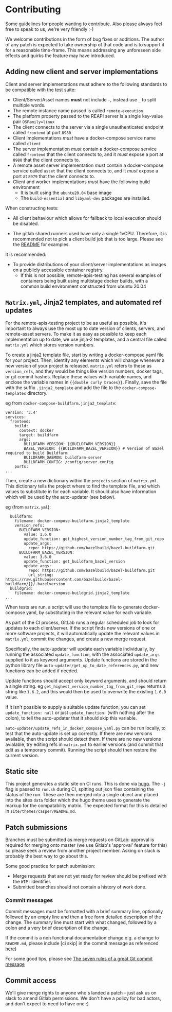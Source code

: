 # Contributing

Some guidelines for people wanting to contribute. Also please always feel free
to speak to us, we're very friendly :-)

We welcome contributions in the form of bug fixes or additions. The author of any patch is expected
to take ownership of that code and is to support it for a reasonable time-frame. This means addressing
any unforeseen side effects and quirks the feature may have introduced.

## Adding new client and server implementations

Client and server implementations must adhere to the following standards to be compatible with
the test suite:

- Client/Server/Asset names **must** not include `-`, instead use `_` to split multiple words.
- The remote instance name passed is called `remote-execution`
- The platform property passed to the REAPI server is a single key-value pair `OSFamily=linux`
- The client connects to the server via a single unauthenticated endpoint called `frontend` at port `8980`
- Client implementations *must* have a docker-compose service name called `client`
- The server implementation *must* contain a docker-compose service called `frontend` that the client connects to, and it
*must* expose a port at `8980` that the client connects to.
- A remote asset server implementation *must* contain a docker-compose service called `asset` that the client connects to, and it
*must* expose a port at `8979` that the client connects to.
- Client and worker implementations *must* have the following build environment
  - It is built using the `ubuntu20.04` base image
  - The `build-essential` and `libyaml-dev` packages are installed.

When constructing tests:

- All client behaviour which allows for fallback to local execution should be disabled.

- The gitlab shared runners used have only a single 1vCPU. Therefore, it is recommended
not to pick a client build job that is too large. Please see the [README](README.md#client-jobs)
for examples.

It is recommended:

- To provide distributions of your client/server implementations as images on a
publicly accessible container registry.
   - If this is not possible, remote-apis-testing has several examples of containers
being built using multistage docker builds, with a common build environment
constructed from ubuntu 20.04

## `Matrix.yml`, Jinja2 templates, and automated ref updates

For the remote-apis-testing project to be as useful as possible, it's important
to always use the most up to date version of clients, servers, and remote-asset
servers. To make it as easy as possible to keep each implementation up to date,
we use jinja-2 templates, and a central file called `matrix.yml` which stores
version numbers.

To create a jinja2 template file, start by writing a docker-compose yaml file
for your project. Then, identify any elements which will change whenever a new
version of your project is released. `matrix.yml` refers to these as
`version_refs`, and they would be things like version numbers, docker tags, or
git commit hashes. Replace these values with variable names, and enclose the
variable names in `{{double curly braces}}`. Finally, save the file with the
suffix `.jinja2_template` and add the file to the `docker-compose-templates`
directory.

eg from `docker-compose-buildfarm.jinja2_template`:
```
version: '3.4'
services:
  frontend:
    build:
      context: docker
      target: buildfarm
      args:
        BUILDFARM_VERSION: {{BUILDFARM_VERSION}}
        BAZEL_VERSION: {{BUILDFARM_BAZEL_VERSION}} # Version of Bazel required to build Buildfarm
        BUILDFARM_DAEMON: buildfarm-server
        BUILDFARM_CONFIG: /config/server.config
    ports:
...
```

Then, create a new dictionary within the `projects` section of `matrix.yml`.
This dictionary tells the project where to find the template file, and which
values to substitute in for each variable. It should also have information which
will be used by the auto-updater (see below).

eg (from `matrix.yml`):
```
  buildfarm:
    filename: docker-compose-buildfarm.jinja2_template
    version_refs:
      BUILDFARM_VERSION:
        value: 1.6.0
        update_function: get_highest_version_number_tag_from_git_repo
        update_args:
          repo: https://github.com/bazelbuild/bazel-buildfarm.git
      BUILDFARM_BAZEL_VERSION:
        value: 3.6.0
        update_function: get_buildfarm_bazel_version
        update_args:
          repo: https://github.com/bazelbuild/bazel-buildfarm.git
          url_string: https://raw.githubusercontent.com/bazelbuild/bazel-buildfarm/{}/.bazelversion
  buildgrid:
    filename: docker-compose-buildgrid.jinja2_template
...
```

When tests are run, a script will use the template file to generate
docker-compose yaml, by substituting in the relevant value for each variable.

As part of the CI process, GitLab runs a regular scheduled job to look for
updates to each client/server. If the script finds new versions of one or more
software projects, it will automatically update the relevant values in
`matrix.yml`, commit the changes, and create a new merge request.

Specifically, the auto-updater will update each variable individually, by
running the associated `update_function`, with the associated `update_args`
supplied to it as keyword arguments. Update functions are stored in
the python library file `auto-updater/get_up_to_date_references.py`, and new
functions can be added if needed.

Update functions should accept only keyword arguments, and should
return a single string. eg `get_highest_version_number_tag_from_git_repo`
returns a string like `1.6.2`, and this would then be used to overwrite the
existing `1.6.0` value.

If it isn't possible to supply a suitable update function, you can set
`update_function: null` or just `update_function:` (with nothing after the
colon), to tell the auto-updater that it should skip this variable. 

`auto-updater/update_refs_in_docker_compose_yaml.py` can be run locally, to
test that the auto-update is set up correctly. If there are new versions
available, then the script should detect them. If there are no new versions
avialable, try editing refs in `matrix.yml` to earlier versions (and commit that
edit as a temporary commit). Running the script should then restore the current
version.

## Static site

This project generates a static site on CI runs. This is done via [hugo](gohugo.io). 
The `-j` flag is passed to `run.sh` during CI, spitting out json files containing the 
status of the run. These are then merged into a single object and placed into the sites 
`data` folder which the hugo theme uses to generate the markup for the compatability matrix.
The expected format for this is detailed in `site/themes/casper/README.md`.

## Patch submissions

Branches must be submitted as merge requests on GitLab: approval is required for
merging onto master (we use Gitlab's 'approval' feature for this) so please seek
a review from another project member. Asking on slack is probably the best way
to go about this.

Some good practice for patch submission:

- Merge requests that are not yet ready for review should be prefixed with the
  ``WIP:`` identifier.
- Submitted branches should not contain a history of work done.

### Commit messages

Commit messages must be formatted with a brief summary line, optionally followed
by an empty line and then a free form detailed description of the change. The
summary line must start with what changed, followed by a colon and a very brief
description of the change.

If the commit is a non functional documentation change e.g. a change to `README.md`, please include [ci skip] in the commit message as referenced [here](https://docs.gitlab.com/ee/ci/yaml/#skipping-jobs))

For some good tips, please see [The seven rules of a great Git commit message](https://chris.beams.io/posts/git-commit/#seven-rules)

## Commit access

We'll give merge rights to anyone who's landed a patch - just ask us on slack to
amend Gitlab permissions. We don't have a policy for bad actors, and don't expect
to need to have one :)

